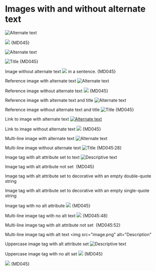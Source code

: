 # Images with and without alternate text

![Alternate text](image.jpg)

![](image.jpg) {MD045}

![Alternate text](image.jpg "Title")

![](image.jpg "Title") {MD045}

Image without alternate text ![](image.jpg) in a sentence. {MD045}

Reference image with alternate text ![Alternate text][notitle]

Reference image without alternate text ![][notitle] {MD045}

Reference image with alternate text and title ![Alternate text][title]

Reference image without alternate text and title ![][title] {MD045}

Link to image with alternate text [![Alternate text](image.jpg)](image.jpg)

Link to image without alternate text [![](image.jpg)](image.jpg) {MD045}

Multi-line image with alternate text ![Alternate text](image.jpg "Title"
)

Multi-line image without alternate text ![](image.jpg "Title"
) {MD045:28}

<!-- markdownlint-disable no-inline-html -->

Image tag with alt attribute set to text
<img src="image.png" alt="Descriptive text" />

Image tag with alt attribute not set
<img src="image.png" alt> {MD045}

Image tag with alt attribute set to decorative with an empty double-quote string
<img src="image.png" alt="" />

Image tag with alt attribute set to decorative with an empty single-quote string
<img src="image.png" alt='' />

Image tag with no alt attribute <img src="image.png" /> {MD045}

Multi-line image tag with no alt text
<img
  src="image.png"> {MD045:48}

Multi-line image tag with alt attribute not set
<img
  src="image.png"
  alt> {MD045:52}

Multi-line image tag with alt text
<img
  src="image.png"
  alt="Description"
  >

Uppercase image tag with alt attribute set
<IMG SRC="cat.png" ALT="Descriptive text">

Uppercase image tag with no alt set <IMG SRC="cat.png" /> {MD045}

<p>
  <img src="image.png" /> {MD045}
</p>

<!-- markdownlint-restore no-inline-html -->

[notitle]: image.jpg
[title]: image.jpg "Title"
